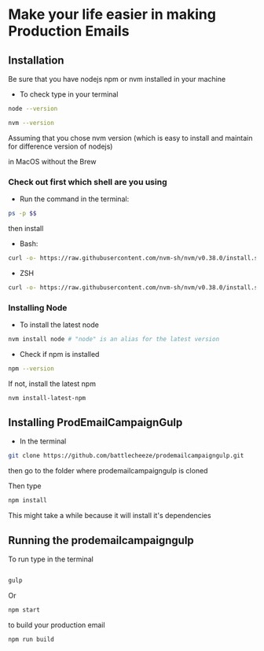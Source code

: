 # Make your life easier in making Production Emails

## Installation

Be sure that you have nodejs npm or nvm installed in your machine

- To check type in your terminal
```bash
node --version
```
```bash
nvm --version
```

Assuming that you chose nvm version (which is easy to install and maintain for difference version of nodejs)

in MacOS without the Brew

### Check out first which shell are you using

- Run the command in the terminal:
```bash
ps -p $$
```
then install

- Bash:

```bash
curl -o- https://raw.githubusercontent.com/nvm-sh/nvm/v0.38.0/install.sh | bash
```
- ZSH
```zsh
curl -o- https://raw.githubusercontent.com/nvm-sh/nvm/v0.38.0/install.sh | zsh
```

### Installing Node

- To install the latest node

```zsh
nvm install node # "node" is an alias for the latest version
```

- Check if npm is installed

```zsh
npm --version
```

If not, install the latest npm

```zsh
nvm install-latest-npm
```

## Installing ProdEmailCampaignGulp

- In the terminal

```zsh
git clone https://github.com/battlecheeze/prodemailcampaigngulp.git
```

then go to the folder where prodemailcampaigngulp is cloned

Then type

```zsh
npm install 
```

This might take a while because it will install it's dependencies

## Running the prodemailcampaigngulp

To run type in the terminal 

```bash

gulp

```
Or

```zsh
npm start
```

to build your production email

```zsh
npm run build
```




